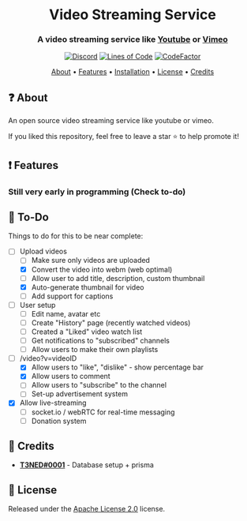 <h1 align="center">
  <br>
  Video Streaming Service
  <br>
</h1>

<h3 align=center>A video streaming service like <a href="https://www.youtube.com/">Youtube</a> or <a href="https://vimeo.com/">Vimeo</a></h3>


<div align=center>

 [![Discord](https://img.shields.io/discord/658113349384667198.svg?label=&logo=discord&logoColor=ffffff&color=7389D8&labelColor=6A7EC2)](https://discord.gg/8g6zUQu)
[![Lines of Code](https://sonarcloud.io/api/project_badges/measure?project=Spiderjockey02_video-streaming-service&metric=ncloc)](https://sonarcloud.io/summary/new_code?id=Spiderjockey02_video-streaming-service)
[![CodeFactor](https://www.codefactor.io/repository/github/spiderjockey02/video-streaming-service/badge)](https://www.codefactor.io/repository/github/spiderjockey02/video-streaming-service)

</div>

<p align="center">
  <a href="#about">About</a>
  •
  <a href="#Features">Features</a>
  •
  <a href="#Installation">Installation</a>
  •
  <a href="#license">License</a>
  •
  <a href="#credits">Credits</a>
</p>

## ❓ About

An open source video streaming service like youtube or vimeo.

If you liked this repository, feel free to leave a star ⭐ to help promote it!

## ❗ Features

### Still very early in programming (Check to-do)

## 📝 To-Do
Things to do for this to be near complete:
- [ ] Upload videos
  - [ ] Make sure only videos are uploaded
  - [x] Convert the video into webm (web optimal)
  - [ ] Allow user to add title, description, custom thumbnail
  - [x] Auto-generate thumbnail for video
  - [ ] Add support for captions
- [ ] User setup
  - [ ] Edit name, avatar etc
  - [ ] Create "History" page (recently watched videos)
  - [ ] Created a "Liked" video watch list
  - [ ] Get notifications to "subscribed" channels
  - [ ] Allow users to make their own playlists
- [ ] /video?v=videoID
  - [x] Allow users to "like", "dislike" - show percentage bar
  - [x] Allow users to comment
  - [ ] Allow users to "subscribe" to the channel
  - [ ] Set-up advertisement system
- [x] Allow live-streaming
  - [ ] socket.io / webRTC for real-time messaging
  - [ ] Donation system

## 📜 Credits
  * **[T3NED#0001](https://github.com/T3NED)** - Database setup + prisma

## 📖 License
Released under the [Apache License 2.0](https://github.com/Spiderjockey02/video-streaming-service/blob/master/docs/LICENSE) license.
